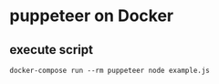 # puppeteer on Docker

## execute script

```
docker-compose run --rm puppeteer node example.js
```
